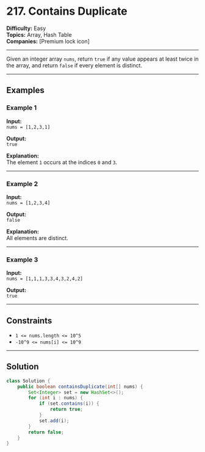 # 217. Contains Duplicate

**Difficulty:** Easy  
**Topics:** Array, Hash Table  
**Companies:** [Premium lock icon]

---

Given an integer array `nums`, return `true` if any value appears at least twice in the array, and return `false` if every element is distinct.

---

## Examples

### Example 1

**Input:**  
`nums = [1,2,3,1]`

**Output:**  
`true`

**Explanation:**  
The element `1` occurs at the indices `0` and `3`.

---

### Example 2

**Input:**  
`nums = [1,2,3,4]`

**Output:**  
`false`

**Explanation:**  
All elements are distinct.

---

### Example 3

**Input:**  
`nums = [1,1,1,3,3,4,3,2,4,2]`

**Output:**  
`true`

---

## Constraints

- `1 <= nums.length <= 10^5`
- `-10^9 <= nums[i] <= 10^9`

---

## Solution

```java
class Solution {
    public boolean containsDuplicate(int[] nums) {
        Set<Integer> set = new HashSet<>();
        for (int i : nums) {
            if (set.contains(i)) {
                return true;
            }
            set.add(i);
        }
        return false;
    }
}
```